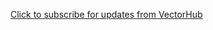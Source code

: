 [Click to subscribe for updates from VectorHub](https://clients.superlinked.com/vectorhubsubscribe-0)
